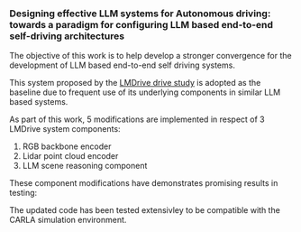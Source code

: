 ### Designing effective LLM systems for Autonomous driving: towards a paradigm for configuring LLM based end-to-end self-driving architectures

The objective of this work is to help develop a stronger convergence for the development of LLM based end-to-end self driving systems.

This system proposed by the [LMDrive drive study](https://github.com/opendilab/LMDrive/tree/main) is adopted as the baseline due to frequent use of its underlying components in similar LLM based systems.

As part of this work, 5 modifications are implemented in respect of 3 LMDrive system components: 
  1. RGB backbone encoder
  2. Lidar point cloud encoder
  3. LLM scene reasoning component

These component modifications have demonstrates promising results in testing: 



The updated code has been tested extensivley to be compatible with the CARLA simulation environment.




